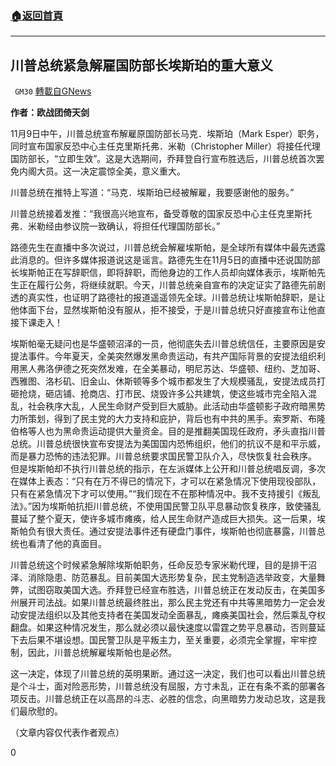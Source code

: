 ###  [:house:返回首頁](https://github.com/ourhimalayas/txt)
---

## 川普总统紧急解雇国防部长埃斯珀的重大意义
` GM30` [轉載自GNews](https://gnews.org/zh-hans/542306/)

**作者：欧战团倚天剑**

11月9日中午，川普总统宣布解雇原国防部长马克．埃斯珀（Mark Esper）职务，同时宣布国家反恐中心主任克里斯托弗．米勒（Christopher Miller）将接任代理国防部长，“立即生效”。这是大选期间，乔拜登自行宣布胜选后，川普总统首次罢免内阁大员。这一决定震惊全美，意义重大。

川普总统在推特上写道：“马克．埃斯珀已经被解雇，我要感谢他的服务。”

川普总统接着发推：“我很高兴地宣布，备受尊敬的国家反恐中心主任克里斯托弗．米勒经由参议院一致确认，将担任代理国防部长。”

路德先生在直播中多次说过，川普总统会解雇埃斯帕，是全球所有媒体中最先透露此消息的。但许多媒体报道说这是谣言。路德先生在11月5日的直播中还说国防部长埃斯帕正在写辞职信，即将辞职，而他身边的工作人员却向媒体表示，埃斯帕先生正在履行公务，将继续就职。今天，川普总统亲自宣布的决定证实了路德先前剧透的真实性，也证明了路德社的报道遥遥领先全球。川普总统让埃斯帕辞职，是让他体面下台，显然埃斯帕没有服从，拒不接受，于是川普总统只好直接宣布让他直接下课走入！

埃斯帕毫无疑问也是华盛顿沼泽的一员，他彻底失去川普总统信任，主要原因是安提法事件。今年夏天，全美突然爆发黑命贵运动，有共产国际背景的安提法组织利用黑人弗洛伊德之死突然发难，在全美暴动，明尼苏达、华盛顿、纽约、芝加哥、西雅图、洛杉矶、旧金山、休斯顿等多个城市都发生了大规模骚乱，安提法成员打砸抢烧，砸店铺、抢商店、打市民、烧毁许多公共建筑，使这些城市完全陷入混乱，社会秩序大乱，人民生命财产受到巨大威胁。此活动由华盛顿影子政府暗黑势力所策划，得到了民主党的大力支持和庇护，背后也有中共的黑手。索罗斯、布隆伯格等人也为黑命贵运动提供大量资金。目的是推翻美国现任政府，矛头直指川普总统。川普总统很快宣布安提法为美国国内恐怖组织，他们的抗议不是和平示威，而是暴力恐怖的违法犯罪。川普总统要求国民警卫队介入，尽快恢复社会秩序。
但是埃斯帕却不执行川普总统的指示，在左派媒体上公开和川普总统唱反调，多次在媒体上表态：“只有在万不得已的情况下，才可以在紧急情况下使用现役部队，只有在紧急情况下才可以使用。”“我们现在不在那种情况中。我不支持援引《叛乱法》。”因为埃斯帕抗拒川普总统，不使用国民警卫队平息暴动恢复秩序，致使骚乱蔓延了整个夏天，使许多城市瘫痪，给人民生命财产造成巨大损失。这一后果，埃斯帕负有很大责任。通过安提法事件还有硬盘门事件，埃斯帕也彻底暴露，川普总统也看清了他的真面目。

川普总统这个时候紧急解除埃斯帕职务，任命反恐专家米勒代理，目的是排干沼泽、消除隐患、防范暴乱。目前美国大选形势复杂，民主党制造选举政变，大量舞弊，试图窃取美国大选。乔拜登已经宣布胜选，川普总统正在发动反击，在美国多州展开司法战。如果川普总统最终胜出，那么民主党还有中共等黑暗势力一定会发动安提法组织以及其他支持者在美国发动全面暴乱，瘫痪美国社会，然后乘乱夺权翻盘。如果这种情况发生，那么就必须以最快速度以雷霆之势平息暴动，否则蔓延下去后果不堪设想。国民警卫队是平叛主力，至关重要，必须完全掌握，牢牢控制，因此，川普总统解雇埃斯帕也是必然。

这一决定，体现了川普总统的英明果断。通过这一决定，我们也可以看出川普总统是个斗士，面对险恶形势，川普总统没有屈服，方寸未乱，正在有条不紊的部署各项反击。川普总统正在以高昂的斗志、必胜的信念，向黑暗势力发动总攻，这是我们最欣慰的。

（文章内容仅代表作者观点）

0
